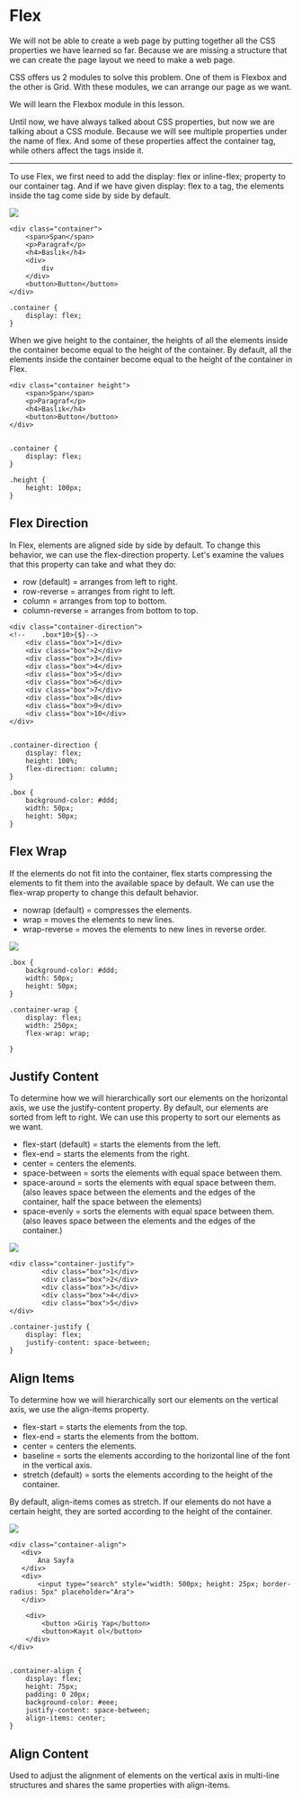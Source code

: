 # Flex


We will not be able to create a web page by putting together all the CSS properties we have learned so far.
Because we are missing a structure that we can create the page layout we need to make a web page.

CSS offers us 2 modules to solve this problem. One of them is Flexbox and the other is Grid.
With these modules, we can arrange our page as we want.

We will learn the Flexbox module in this lesson.

Until now, we have always talked about CSS properties, but now we are talking about a CSS module. 
Because we will see multiple properties under the name of flex. And some of these properties affect the container tag, while others affect the tags inside it.

<hr>

To use Flex, we first need to add the display: flex or inline-flex; property to our container tag.
And if we have given display: flex to a tag, the elements inside the tag come side by side by default.

<img src="../images/css-display-flex.png">

```
<div class="container">
    <span>Span</span>
    <p>Paragraf</p>
    <h4>Baslık</h4>
    <div>
        div
    </div>
    <button>Button</button>
</div>

.container {
    display: flex;
}
```

When we give height to the container, the heights of all the elements inside the container become equal to the height of the container.
By default, all the elements inside the container become equal to the height of the container in Flex.

```
<div class="container height">
    <span>Span</span>
    <p>Paragraf</p>
    <h4>Baslık</h4>
    <button>Button</button>
</div>


.container {
    display: flex;
}

.height {
    height: 100px;
}
```

## Flex Direction

In Flex, elements are aligned side by side by default. To change this behavior, we can use the flex-direction property.
Let's examine the values that this property can take and what they do:

- row (default) = arranges from left to right.
- row-reverse = arranges from right to left.
- column = arranges from top to bottom.
- column-reverse = arranges from bottom to top.

```
<div class="container-direction">
<!--    .box*10>{$}-->
    <div class="box">1</div>
    <div class="box">2</div>
    <div class="box">3</div>
    <div class="box">4</div>
    <div class="box">5</div>
    <div class="box">6</div>
    <div class="box">7</div>
    <div class="box">8</div>
    <div class="box">9</div>
    <div class="box">10</div>
</div>


.container-direction {
    display: flex;
    height: 100%;
    flex-direction: column;
}

.box {
    background-color: #ddd;
    width: 50px;
    height: 50px;
}
```

## Flex Wrap

If the elements do not fit into the container, flex starts compressing the elements to fit them into the available space by default.
We can use the flex-wrap property to change this default behavior.

- nowrap (default) = compresses the elements.
- wrap = moves the elements to new lines.
- wrap-reverse = moves the elements to new lines in reverse order.

<img src="../images/css-flex-wrap.png">

```
.box {
    background-color: #ddd;
    width: 50px;
    height: 50px;
}

.container-wrap {
    display: flex;
    width: 250px;
    flex-wrap: wrap;

}
```

## Justify Content
To determine how we will hierarchically sort our elements on the horizontal axis, we use the justify-content property.
By default, our elements are sorted from left to right. We can use this property to sort our elements as we want.

- flex-start (default) = starts the elements from the left.
- flex-end = starts the elements from the right.
- center = centers the elements.
- space-between = sorts the elements with equal space between them.
- space-around = sorts the elements with equal space between them. (also leaves space between the elements and the edges of the container, half the space between the elements)
- space-evenly = sorts the elements with equal space between them. (also leaves space between the elements and the edges of the container.)


<img src="../images/flex-justify-content.png">

```
<div class="container-justify">
        <div class="box">1</div>
        <div class="box">2</div>
        <div class="box">3</div>
        <div class="box">4</div>
        <div class="box">5</div>
</div>

.container-justify {
    display: flex;
    justify-content: space-between;
}
```

## Align Items

To determine how we will hierarchically sort our elements on the vertical axis, we use the align-items property.

- flex-start = starts the elements from the top.
- flex-end = starts the elements from the bottom.
- center = centers the elements.
- baseline = sorts the elements according to the horizontal line of the font in the vertical axis.
- stretch (default) = sorts the elements according to the height of the container.

By default, align-items comes as stretch. If our elements do not have a certain height, they are sorted according to the height of the container.

<img src="../images/css-flex-align-items-2.png">

```
<div class="container-align">
   <div>
       Ana Sayfa
   </div>
   <div>
       <input type="search" style="width: 500px; height: 25px; border-radius: 5px" placeholder="Ara">
   </div>

    <div>
        <button >Giriş Yap</button>
        <button>Kayıt ol</button>
    </div>
</div>


.container-align {
    display: flex;
    height: 75px;
    padding: 0 20px;
    background-color: #eee;
    justify-content: space-between;
    align-items: center;
}
```

## Align Content

Used to adjust the alignment of elements on the vertical axis in multi-line structures and shares the same properties with align-items.
